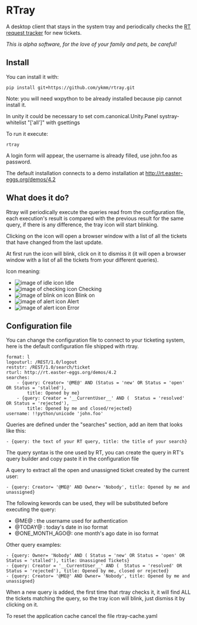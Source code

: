 RTray
===========

A desktop client that stays in the system tray and periodically checks the
[RT request tracker](https://www.bestpractical.com/) for new tickets.

*This is alpha software, for the love of your family and pets, be careful!*

Install
-------

You can install it with:

    pip install git+https://github.com/ykmm/rtray.git

Note: you will need wxpython to be already installed because pip cannot install it.

In unity it could be necessary to set com.canonical.Unity.Panel
systray-whitelist "['all']" with gsettings
    
To run it execute:

    rtray

A login form will appear, the username is already filled, use john.foo as password.

The default installation connects to a demo installation at
http://rt.easter-eggs.org/demos/4.2


What does it do?
----------------
Rtray will periodically execute the queries read from the configuration file,
each execution's result is compared with the previous result for the same
query, if there is any difference, the tray icon will start blinking.

Clicking on the icon will open a browser window with a list of all the
tickets that have changed from the last update.

At first run the icon will blink, click on it to dismiss it (it will open
a browser window with a list of all the tickets from your different queries).

Icon meaning:

* ![image of idle icon](rtray/assets/rtray_idle.ico "Idle") Idle
* ![image of checking icon](rtray/assets/rtray_load.ico "Checking") Checking
* ![image of blink on icon](rtray/assets/rtray_blink_on.ico "Blink on") Blink on
* ![image of alert icon](rtray/assets/rtray_alert.ico "Alert") Alert
* ![image of alert icon](rtray/assets/rtray_error.ico "Error") Error

Configuration file 
------------------ 

You can change the configuration file
to connect to your ticketing system, here is the default configuration file
shipped with rtray.

    format: l
    logouturl: /REST/1.0/logout
    reststr: /REST/1.0/search/ticket
    rturl: http://rt.easter-eggs.org/demos/4.2
    searches:
        - {query: Creator= '@ME@' AND (Status = 'new' OR Status = 'open' OR Status = 'stalled'),
            title: Opened by me}
        - {query: Creator = '__CurrentUser__' AND (  Status = 'resolved' OR Status = 'rejected'),
            title: Opened by me and closed/rejected}
    username: !!python/unicode 'john.foo'

    
Queries are defined under the "searches" section, add an item that looks like
this:

    - {query: the text of your RT query, title: the title of your search}

The query syntax is the one used by RT, you can create the query in RT's
query builder and copy paste it in the configuration file

A query to extract all the open and unassigned ticket created by the current
user:

    - {query: Creator= '@ME@' AND Owner= 'Nobody', title: Opened by me and unassigned}


The following kewords can be used, they will be substituted before executing
the query:

* @ME@ : the username used for authentication
* @TODAY@ : today's date in iso format
* @ONE_MONTH_AGO@: one month's ago date in iso format

Other query examples:

    - {query: Owner= 'Nobody' AND ( Status = 'new' OR Status = 'open' OR Status = 'stalled'), title: Unassigned Tickets}
    - {query: Creator = '__CurrentUser__' AND (  Status = 'resolved' OR Status = 'rejected'), title: Opened by me, closed or rejected}
    - {query: Creator= '@ME@' AND Owner= 'Nobody', title: Opened by me and unassigned}

When a new query is added, the first time that rtray checks it, it will find
ALL the tickets matching the query, so the tray icon will blink, just dismiss
it by clicking on it.

To reset the application cache cancel the file rtray-cache.yaml
